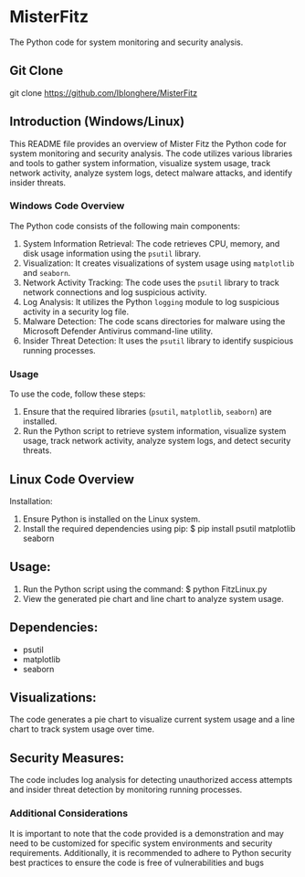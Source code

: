 # MisterFitz 
The Python code for system monitoring and security analysis.

## Git Clone
git clone https://github.com/Iblonghere/MisterFitz

## Introduction (Windows/Linux)
This README file provides an overview of Mister Fitz the Python code for system monitoring and security analysis. The code utilizes various libraries and tools to gather system information, visualize system usage, track network activity, analyze system logs, detect malware attacks, and identify insider threats.

### Windows Code Overview
The Python code consists of the following main components:
1. System Information Retrieval: The code retrieves CPU, memory, and disk usage information using the `psutil` library.
2. Visualization: It creates visualizations of system usage using `matplotlib` and `seaborn`.
3. Network Activity Tracking: The code uses the `psutil` library to track network connections and log suspicious activity.
4. Log Analysis: It utilizes the Python `logging` module to log suspicious activity in a security log file.
5. Malware Detection: The code scans directories for malware using the Microsoft Defender Antivirus command-line utility.
6. Insider Threat Detection: It uses the `psutil` library to identify suspicious running processes.

### Usage
To use the code, follow these steps:
1. Ensure that the required libraries (`psutil`, `matplotlib`, `seaborn`) are installed.
2. Run the Python script to retrieve system information, visualize system usage, track network activity, analyze system logs, and detect security threats.

## Linux Code Overview
Installation:
1. Ensure Python is installed on the Linux system.
2. Install the required dependencies using pip: 
   $ pip install psutil matplotlib seaborn

## Usage:
1. Run the Python script using the command: 
   $ python FitzLinux.py
2. View the generated pie chart and line chart to analyze system usage.

## Dependencies:
- psutil
- matplotlib
- seaborn

## Visualizations:
The code generates a pie chart to visualize current system usage and a line chart to track system usage over time.

## Security Measures:
The code includes log analysis for detecting unauthorized access attempts and insider threat detection by monitoring running processes.


### Additional Considerations
It is important to note that the code provided is a demonstration and may need to be customized for specific system environments and security requirements. Additionally, it is recommended to adhere to Python security best practices to ensure the code is free of vulnerabilities and bugs
